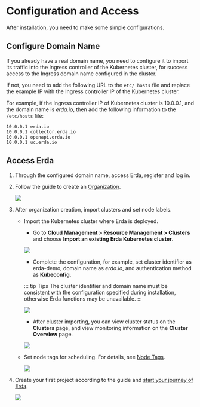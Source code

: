 # Configuration and Access

After installation, you need to make some simple configurations.

## Configure Domain Name

If you already have a real domain name, you need to configure it to import its traffic into the Ingress controller of the Kubernetes cluster, for success access to the Ingress domain name configured in the cluster.

If not, you need to add the following URL to the `etc/ hosts` file and replace the example IP with the Ingress controller IP of the Kubernetes cluster.

For example, if the Ingress controller IP of Kubernetes cluster is 10.0.0.1, and the domain name is *erda.io*, then add the following information to the `/etc/hosts` file:

```shell
10.0.0.1 erda.io
10.0.0.1 collector.erda.io
10.0.0.1 openapi.erda.io
10.0.0.1 uc.erda.io
```

## Access Erda

1. Through the configured domain name, access Erda, register and log in.

2. Follow the guide to create an [Organization](../../quick-start/premise.md#组织).

   ![](http://terminus-paas.oss-cn-hangzhou.aliyuncs.com/paas-doc/2022/01/11/947e1f4d-7451-4992-9396-1d6b8b8ba17c.png)

3. After organization creation, import clusters and set node labels.

   * Import the Kubernetes cluster where Erda is deployed.

      * Go to **Cloud Management > Resource Management > Clusters** and choose **Import an existing Erda Kubernetes cluster**.

      ![](http://terminus-paas.oss-cn-hangzhou.aliyuncs.com/paas-doc/2022/01/11/6924abc5-eb8f-42c8-943f-879c21bb69c0.png)

      * Complete the configuration, for example, set cluster identifier as erda-demo, domain name as *erda.io*, and authentication method as **Kubeconfig**.

      ::: tip Tips
      The cluster identifier and domain name must be consistent with the configuration specified during installation, otherwise Erda functions may be unavailable.
      :::

      ![](http://terminus-paas.oss-cn-hangzhou.aliyuncs.com/paas-doc/2022/01/11/9f0e0280-3f84-48ba-9610-ceb4c104b444.png)

      * After cluster importing, you can view cluster status on the **Clusters** page, and view monitoring information on the **Cluster Overview** page.

      ![](http://terminus-paas.oss-cn-hangzhou.aliyuncs.com/paas-doc/2022/01/11/bf1c9ada-3b0d-48ae-9e60-0953a9b4b845.png)

   * Set node tags for scheduling. For details, see [Node Tags](../../cmp/guide/cluster/cluster-node-labels.md).

      ![](http://terminus-paas.oss-cn-hangzhou.aliyuncs.com/paas-doc/2022/01/11/3d19003f-c65f-4098-ba14-49df5ebf35ef.png)

4. Create your first project according to the guide and [start your journey of Erda](../../quick-start/newbie.md).

   ![](http://terminus-paas.oss-cn-hangzhou.aliyuncs.com/paas-doc/2022/01/11/e978ffd4-ac22-487e-b2b8-ec3fdf02b445.png)
